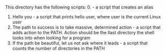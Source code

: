 This directory has the following scripts:
0. <o> - a script that creates an alias
1. Hello you - a script that prints hello user, where user is the current Linux user
2. The path to success is to take massive, determined action - a script that adds action to the PATH. Action should be the llast directory the shell looks into when looking for a program
3. If the path be beautiful, let us not ask where it leads - a script that counts the number of directories in the PATH
